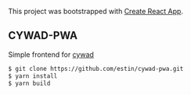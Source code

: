 This project was bootstrapped with [Create React App](https://github.com/facebook/create-react-app).

## CYWAD-PWA

Simple frontend for [cywad](https://github.com/estin/cywad)

```bash
$ git clone https://github.com/estin/cywad-pwa.git
$ yarn install
$ yarn build
```
